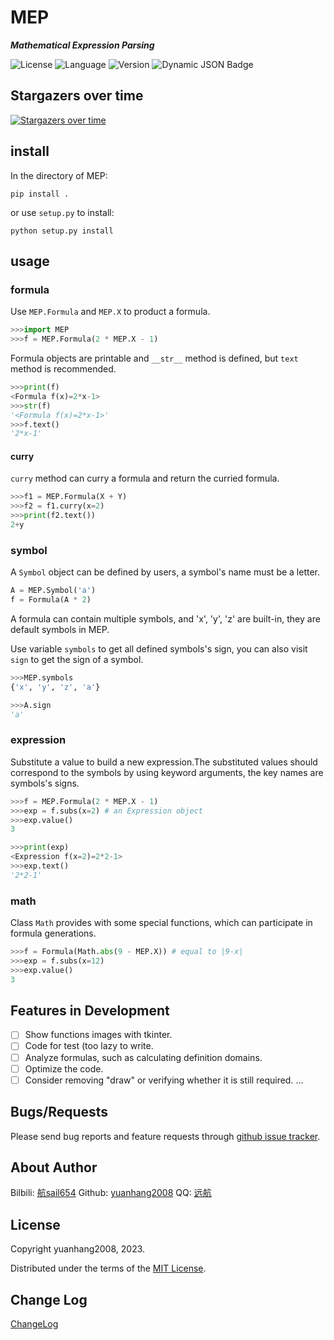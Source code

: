 # MEP

***Mathematical Expression Parsing***

![License](https://img.shields.io/badge/license-MIT-green) ![Language](https://img.shields.io/badge/language-Py3.11-blue) ![Version](https://img.shields.io/badge/dynamic/json?url=https%3A%2F%2Fapi.github.com%2Frepos%2Fyuanhang2008%2FMEP%2Freleases%2Flatest&query=name&label=version&color=red)  ![Dynamic JSON Badge](https://img.shields.io/badge/dynamic/json?url=https%3A%2F%2Fapi.github.com%2Frepos%2Fyuanhang2008%2FMEP&query=stargazers_count&label=stars&color=yellow)

## Stargazers over time

[![Stargazers over time](https://starchart.cc/yuanhang2008/MEP.svg)](https://starchart.cc/yuanhang2008/MEP)

## install

In the directory of MEP:

```
pip install .
```

or use ```setup.py``` to install:

```
python setup.py install
```

## usage

### formula

Use ```MEP.Formula``` and ```MEP.X``` to product a formula.

```python
>>>import MEP
>>>f = MEP.Formula(2 * MEP.X - 1)
```

Formula objects are printable and ```__str__``` method is defined, but ```text``` method is recommended.

```python
>>>print(f)
<Formula f(x)=2*x-1>
>>>str(f)
'<Formula f(x)=2*x-1>'
>>>f.text()
'2*x-1'
```

#### curry

```curry``` method can curry a formula and return the curried formula.

```python
>>>f1 = MEP.Formula(X + Y)
>>>f2 = f1.curry(x=2)
>>>print(f2.text())
2+y
```

### symbol

A ```Symbol``` object can be defined by users, a symbol's name must be a letter. 

```python
A = MEP.Symbol('a')
f = Formula(A * 2)
```

A formula can contain multiple symbols, and 'x', 'y', 'z' are built-in, they are default symbols in MEP.

Use variable ```symbols``` to get all defined symbols's sign, you can also visit ```sign``` to get the sign of a symbol.

```python
>>>MEP.symbols
{'x', 'y', 'z', 'a'}

>>>A.sign
'a'
```

### expression

Substitute a value to build a new expression.The substituted values should correspond to the symbols by using keyword arguments, the key names are symbols's signs.

```python
>>>f = MEP.Formula(2 * MEP.X - 1)
>>>exp = f.subs(x=2) # an Expression object
>>>exp.value()
3

>>>print(exp)
<Expression f(x=2)=2*2-1>
>>>exp.text()
'2*2-1'
```

### math

Class ```Math``` provides with some special functions, which can participate in formula generations.

```python
>>>f = Formula(Math.abs(9 - MEP.X)) # equal to |9-x|
>>>exp = f.subs(x=12)
>>>exp.value()
3
```

## Features in Development

- [ ] Show functions images with tkinter.
- [ ] Code for test (too lazy to write.
- [ ] Analyze formulas, such as calculating definition domains.
- [ ] Optimize the code.
- [ ] Consider removing "draw" or verifying whether it is still required.
...

## Bugs/Requests

Please send bug reports and feature requests through [github issue tracker](https://github.com/yuanhang2008/MEP/issues).

## About Author

Bilbili: [航sail654](https://space.bilibili.com/3546938777537032)
Github: [yuanhang2008](https://github.com/yuanhang2008)
QQ: [远航](https://user.qzone.qq.com/3467359137)

## License

Copyright yuanhang2008, 2023.

Distributed under the terms of the [MIT License](https://github.com/yuanhang2008/MEP/blob/master/LICENSE).

## Change Log

[ChangeLog](https://github.com/yuanhang2008/MEP/blob/master/CHANGELOG.md)